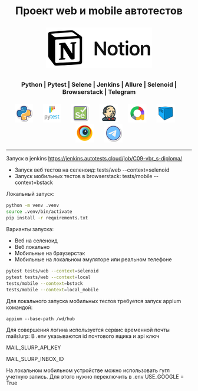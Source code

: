 <h1 align="center">Проект web и mobile автотестов<p align="center">
<a href="link.ru"> <img src="resources/images/notion.png" width="" height="110"> </a> </h1>


<h3 align="center">Python | Pytest | Selene | Jenkins | Allure | Selenoid | Browserstack | Telegram</h3>
<h3 align="center">
<img height="50" src="resources/images/Python.png"/>      &nbsp;&nbsp;&nbsp;&nbsp;&nbsp;
<img height="50" src="resources/images/Pytest.svg"/>      &nbsp;&nbsp;&nbsp;&nbsp;&nbsp;
<img height="50" src="resources/images/Selene.png"/>      &nbsp;&nbsp;&nbsp;&nbsp;&nbsp;
<img height="50" src="resources/images/jenkins.png"/>     &nbsp;&nbsp;&nbsp;&nbsp;&nbsp;
<img height="50" src="resources/images/allure.png"/>      &nbsp;&nbsp;&nbsp;&nbsp;&nbsp;
<img height="50" src="resources/images/Selenoid.svg"/>    &nbsp;&nbsp;&nbsp;&nbsp;&nbsp;
<img height="50" src="resources/images/browserstack.png"/>    &nbsp;&nbsp;&nbsp;&nbsp;&nbsp;
<img height="50" src="resources/images/telegram.png"/>
</h3>



---

Запуск в jenkins https://jenkins.autotests.cloud/job/C09-vbr_s-diploma/

* Запуск веб тестов на селеноид: tests/web --context=selenoid
* Запуск мобильных тестов в browserstack: tests/mobile --context=bstack

Локальный запуск:

```bash
python -m venv .venv 
source .venv/bin/activate 
pip install -r requirements.txt 
```

Варианты запуска:

* Веб на селеноид
* Веб локально
* Мобильные на браузерстак
* Мобильные на локальном эмуляторе или реальном телефоне

```bash
pytest tests/web --context=selenoid
pytest tests/web --context=local
tests/mobile --context=bstack
tests/mobile --context=local_mobile
```

Для локального запуска мобильных тестов требуется запуск appium командой:

```
appium --base-path /wd/hub
```

Для совершения логина используется сервис временной почты mailslurp:
В .env указываются id почтового ящика и api ключ

MAIL_SLURP_API_KEY

MAIL_SLURP_INBOX_ID

На локальном мобильном устройстве можно использовать гугл учетную запись. Для этого нужно переключить в .env
USE_GOOGLE = True
